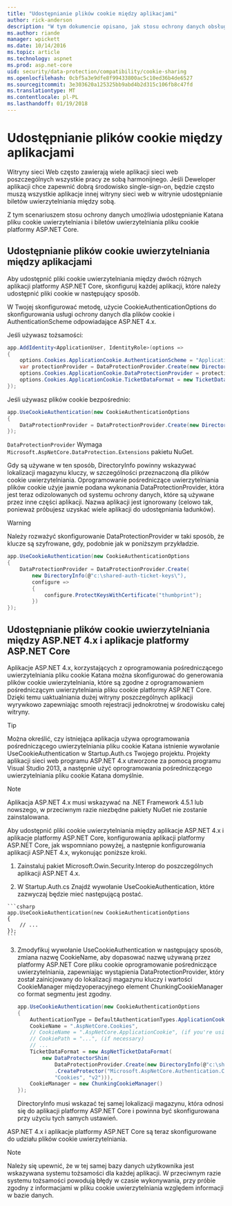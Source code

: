 ```yaml
---
title: "Udostępnianie plików cookie między aplikacjami"
author: rick-anderson
description: "W tym dokumencie opisano, jak stosu ochrony danych obsługuje udostępnianie plików cookie uwierzytelniania między ASP.NET 4.x i aplikacje platformy ASP.NET Core."
ms.author: riande
manager: wpickett
ms.date: 10/14/2016
ms.topic: article
ms.technology: aspnet
ms.prod: asp.net-core
uid: security/data-protection/compatibility/cookie-sharing
ms.openlocfilehash: 0cbf5a3e9dfe8f99433800ac5c10ed36b4de6527
ms.sourcegitcommit: 3e303620a125325bb9abd4b2d315c106fb8c47fd
ms.translationtype: MT
ms.contentlocale: pl-PL
ms.lasthandoff: 01/19/2018
---
```

# <a name="sharing-cookies-between-applications"></a>Udostępnianie plików cookie między aplikacjami

Witryny sieci Web często zawierają wiele aplikacji sieci web poszczególnych wszystkie pracy ze sobą harmonijnego. Jeśli Deweloper aplikacji chce zapewnić dobrą środowisko single-sign-on, będzie często muszą wszystkie aplikacje innej witryny sieci web w witrynie udostępnianie biletów uwierzytelniania między sobą.

Z tym scenariuszem stosu ochrony danych umożliwia udostępnianie Katana pliku cookie uwierzytelniania i biletów uwierzytelniania pliku cookie platformy ASP.NET Core.

## <a name="sharing-authentication-cookies-between-applications"></a>Udostępnianie plików cookie uwierzytelniania między aplikacjami

Aby udostępnić pliki cookie uwierzytelniania między dwóch różnych aplikacji platformy ASP.NET Core, skonfiguruj każdej aplikacji, które należy udostępnić pliki cookie w następujący sposób.

W Twojej skonfigurować metodę, użycie CookieAuthenticationOptions do skonfigurowania usługi ochrony danych dla plików cookie i AuthenticationScheme odpowiadające ASP.NET 4.x.

Jeśli używasz tożsamości:

```csharp
app.AddIdentity<ApplicationUser, IdentityRole>(options =>
{
    options.Cookies.ApplicationCookie.AuthenticationScheme = "ApplicationCookie";
    var protectionProvider = DataProtectionProvider.Create(new DirectoryInfo(@"c:\shared-auth-ticket-keys\"));
    options.Cookies.ApplicationCookie.DataProtectionProvider = protectionProvider;
    options.Cookies.ApplicationCookie.TicketDataFormat = new TicketDataFormat(protectionProvider.CreateProtector("Microsoft.AspNetCore.Authentication.Cookies.CookieAuthenticationMiddleware", "Cookies", "v2"));
});
```

Jeśli używasz plików cookie bezpośrednio:

```csharp
app.UseCookieAuthentication(new CookieAuthenticationOptions
{
    DataProtectionProvider = DataProtectionProvider.Create(new DirectoryInfo(@"c:\shared-auth-ticket-keys\"))
});
```
   
`DataProtectionProvider` Wymaga `Microsoft.AspNetCore.DataProtection.Extensions` pakietu NuGet.

Gdy są używane w ten sposób, DirectoryInfo powinny wskazywać lokalizacji magazynu kluczy, w szczególności przeznaczoną dla plików cookie uwierzytelniania. Oprogramowanie pośredniczące uwierzytelniania plików cookie użyje jawnie podana wykonania DataProtectionProvider, która jest teraz odizolowanych od systemu ochrony danych, które są używane przez inne części aplikacji. Nazwa aplikacji jest ignorowany (celowo tak, ponieważ próbujesz uzyskać wiele aplikacji do udostępniania ładunków).

>[!WARNING]
>Należy rozważyć skonfigurowanie DataProtectionProvider w taki sposób, że klucze są szyfrowane, gdy, podobnie jak w poniższym przykładzie.
>
>
>  ```csharp
>  app.UseCookieAuthentication(new CookieAuthenticationOptions
>  {
>      DataProtectionProvider = DataProtectionProvider.Create(
>          new DirectoryInfo(@"c:\shared-auth-ticket-keys\"),
>          configure =>
>          {
>              configure.ProtectKeysWithCertificate("thumbprint");
>          })
>  });
>  ```

## <a name="sharing-authentication-cookies-between-aspnet-4x-and-aspnet-core-applications"></a>Udostępnianie plików cookie uwierzytelniania między ASP.NET 4.x i aplikacje platformy ASP.NET Core

Aplikacje ASP.NET 4.x, korzystających z oprogramowania pośredniczącego uwierzytelniania pliku cookie Katana można skonfigurować do generowania plików cookie uwierzytelniania, które są zgodne z oprogramowaniem pośredniczącym uwierzytelniania pliku cookie platformy ASP.NET Core. Dzięki temu uaktualniania dużej witryny poszczególnych aplikacji wyrywkowo zapewniając smooth rejestracji jednokrotnej w środowisku całej witryny.

>[!TIP]
> Można określić, czy istniejąca aplikacja używa oprogramowania pośredniczącego uwierzytelniania pliku cookie Katana istnienie wywołanie UseCookieAuthentication w Startup.Auth.cs Twojego projektu. Projekty aplikacji sieci web programu ASP.NET 4.x utworzone za pomocą programu Visual Studio 2013, a następnie użyć oprogramowania pośredniczącego uwierzytelniania pliku cookie Katana domyślnie.

> [!NOTE]
> Aplikacja ASP.NET 4.x musi wskazywać na .NET Framework 4.5.1 lub nowszego, w przeciwnym razie niezbędne pakiety NuGet nie zostanie zainstalowana.

Aby udostępnić pliki cookie uwierzytelniania między aplikacje ASP.NET 4.x i aplikacje platformy ASP.NET Core, konfigurowania aplikacji platformy ASP.NET Core, jak wspomniano powyżej, a następnie konfigurowania aplikacji ASP.NET 4.x, wykonując poniższe kroki.

1.  Zainstaluj pakiet Microsoft.Owin.Security.Interop do poszczególnych aplikacji ASP.NET 4.x.

2.   W Startup.Auth.cs Znajdź wywołanie UseCookieAuthentication, które zazwyczaj będzie mieć następującą postać.

    ```csharp
    app.UseCookieAuthentication(new CookieAuthenticationOptions
    {
        // ...
    });
    ```
    
3.  Zmodyfikuj wywołanie UseCookieAuthentication w następujący sposób, zmiana nazwę CookieName, aby dopasować nazwę używaną przez platformy ASP.NET Core pliku cookie oprogramowanie pośredniczące uwierzytelniania, zapewniając wystąpienia DataProtectionProvider, który został zainicjowany do lokalizacji magazynu kluczy i wartości CookieManager międzyoperacyjnego element ChunkingCookieManager co format segmentu jest zgodny.

    ```csharp
    app.UseCookieAuthentication(new CookieAuthenticationOptions
    {
        AuthenticationType = DefaultAuthenticationTypes.ApplicationCookie,
        CookieName = ".AspNetCore.Cookies",
        // CookieName = ".AspNetCore.ApplicationCookie", (if you're using identity)
        // CookiePath = "...", (if necessary)
        // ...
        TicketDataFormat = new AspNetTicketDataFormat(
            new DataProtectorShim(
                DataProtectionProvider.Create(new DirectoryInfo(@"c:\shared-auth-ticket-keys\"))
                .CreateProtector("Microsoft.AspNetCore.Authentication.Cookies.CookieAuthenticationMiddleware",
                "Cookies", "v2"))),
        CookieManager = new ChunkingCookieManager()
    });
    ```
    DirectoryInfo musi wskazać tej samej lokalizacji magazynu, która odnosi się do aplikacji platformy ASP.NET Core i powinna być skonfigurowana przy użyciu tych samych ustawień.

ASP.NET 4.x i aplikacje platformy ASP.NET Core są teraz skonfigurowane do udziału plików cookie uwierzytelniania.

> [!NOTE]
> Należy się upewnić, że w tej samej bazy danych użytkownika jest wskazywana systemu tożsamości dla każdej aplikacji. W przeciwnym razie systemu tożsamości powodują błędy w czasie wykonywania, przy próbie zgodny z informacjami w pliku cookie uwierzytelniania względem informacji w bazie danych.
